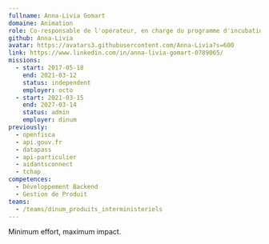 ```yaml
---
fullname: Anna-Livia Gomart
domaine: Animation
role: Co-responsable de l'opérateur, en charge du programme d'incubation.
github: Anna-Livia
avatar: https://avatars3.githubusercontent.com/Anna-Livia?s=600
link: https://www.linkedin.com/in/anna-livia-gomart-0789065/
missions:
  - start: 2017-05-18
    end: 2021-03-12
    status: independent
    employer: octo
  - start: 2021-03-15
    end: 2027-03-14
    status: admin
    employer: dinum
previously:
  - openfisca
  - api.gouv.fr
  - datapass
  - api-particulier
  - aidantsconnect
  - tchap
competences:
  - Développement Backend
  - Gestion de Produit
teams:
  - /teams/dinum_produits_interministeriels
---
```

Minimum effort, maximum impact.